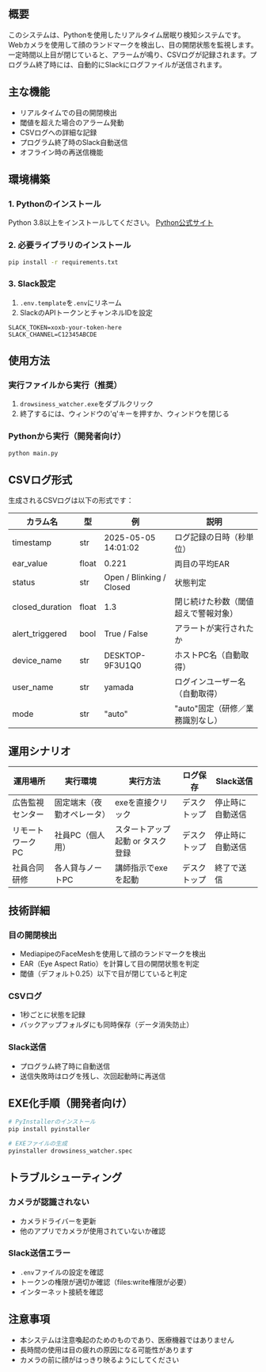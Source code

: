 ## 概要
このシステムは、Pythonを使用したリアルタイム居眠り検知システムです。Webカメラを使用して顔のランドマークを検出し、目の開閉状態を監視します。一定時間以上目が閉じていると、アラームが鳴り、CSVログが記録されます。プログラム終了時には、自動的にSlackにログファイルが送信されます。

## 主な機能
- リアルタイムでの目の開閉検出
- 閾値を超えた場合のアラーム発動
- CSVログへの詳細な記録
- プログラム終了時のSlack自動送信
- オフライン時の再送信機能

## 環境構築

### 1. Pythonのインストール
Python 3.8以上をインストールしてください。
[Python公式サイト](https://www.python.org/downloads/)

### 2. 必要ライブラリのインストール
```bash
pip install -r requirements.txt
```

### 3. Slack設定
1. `.env.template`を`.env`にリネーム
2. SlackのAPIトークンとチャンネルIDを設定
```
SLACK_TOKEN=xoxb-your-token-here
SLACK_CHANNEL=C12345ABCDE
```

## 使用方法

### 実行ファイルから実行（推奨）
1. `drowsiness_watcher.exe`をダブルクリック
2. 終了するには、ウィンドウの'q'キーを押すか、ウィンドウを閉じる

### Pythonから実行（開発者向け）
```bash
python main.py
```

## CSVログ形式
生成されるCSVログは以下の形式です：

| カラム名 | 型 | 例 | 説明 |
|---------|------|---------|---------|
| timestamp | str | 2025-05-05 14:01:02 | ログ記録の日時（秒単位） |
| ear_value | float | 0.221 | 両目の平均EAR |
| status | str | Open / Blinking / Closed | 状態判定 |
| closed_duration | float | 1.3 | 閉じ続けた秒数（閾値超えで警報対象） |
| alert_triggered | bool | True / False | アラートが実行されたか |
| device_name | str | DESKTOP-9F3U1Q0 | ホストPC名（自動取得） |
| user_name | str | yamada | ログインユーザー名（自動取得） |
| mode | str | "auto" | "auto"固定（研修／業務識別なし） |

## 運用シナリオ

| 運用場所 | 実行環境 | 実行方法 | ログ保存 | Slack送信 |
|---------|----------|----------|----------|-----------|
| 広告監視センター | 固定端末（夜勤オペレータ） | exeを直接クリック | デスクトップ | 停止時に自動送信 |
| リモートワークPC | 社員PC（個人用） | スタートアップ起動 or タスク登録 | デスクトップ | 停止時に自動送信 |
| 社員合同研修 | 各人貸与ノートPC | 講師指示でexeを起動 | デスクトップ | 終了で送信 |

## 技術詳細

### 目の開閉検出
- MediapipeのFaceMeshを使用して顔のランドマークを検出
- EAR（Eye Aspect Ratio）を計算して目の開閉状態を判定
- 閾値（デフォルト0.25）以下で目が閉じていると判定

### CSVログ
- 1秒ごとに状態を記録
- バックアップフォルダにも同時保存（データ消失防止）

### Slack送信
- プログラム終了時に自動送信
- 送信失敗時はログを残し、次回起動時に再送信

## EXE化手順（開発者向け）
```bash
# PyInstallerのインストール
pip install pyinstaller

# EXEファイルの生成
pyinstaller drowsiness_watcher.spec
```

## トラブルシューティング

### カメラが認識されない
- カメラドライバーを更新
- 他のアプリでカメラが使用されていないか確認

### Slack送信エラー
- `.env`ファイルの設定を確認
- トークンの権限が適切か確認（files:write権限が必要）
- インターネット接続を確認

## 注意事項
- 本システムは注意喚起のためのものであり、医療機器ではありません
- 長時間の使用は目の疲れの原因になる可能性があります
- カメラの前に顔がはっきり映るようにしてください
